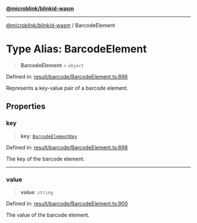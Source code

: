 [**@microblink/blinkid-wasm**](../README.md)

***

[@microblink/blinkid-wasm](../README.md) / BarcodeElement

# Type Alias: BarcodeElement

> **BarcodeElement** = `object`

Defined in: [result/barcode/BarcodeElement.ts:896](https://github.com/BlinkID/blinkid-web/blob/main/packages/blinkid-wasm/src/result/barcode/BarcodeElement.ts)

Represents a key-value pair of a barcode element.

## Properties

### key

> **key**: [`BarcodeElementKey`](BarcodeElementKey.md)

Defined in: [result/barcode/BarcodeElement.ts:898](https://github.com/BlinkID/blinkid-web/blob/main/packages/blinkid-wasm/src/result/barcode/BarcodeElement.ts)

The key of the barcode element.

***

### value

> **value**: `string`

Defined in: [result/barcode/BarcodeElement.ts:900](https://github.com/BlinkID/blinkid-web/blob/main/packages/blinkid-wasm/src/result/barcode/BarcodeElement.ts)

The value of the barcode element.
